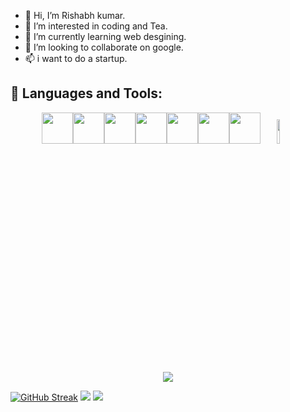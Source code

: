 - 👋 Hi, I’m Rishabh kumar.
- 👀 I’m interested in coding and Tea.
- 🌱 I’m currently learning web desgining.
- 💞️ I’m looking to collaborate on google.
- 📫 i want to do a startup.
<!---
Rishabh-raj-kumar/Rishabh-raj-kumar is a ✨ special ✨ repository because its `README.md` (this file) appears on your GitHub profile.
You can click the Preview link to take a look at your changes.
--->


## 🧰 Languages and Tools:
<p align="center">
<img height=50 src="https://cdn.jsdelivr.net/gh/devicons/devicon/icons/python/python-original.svg"/><img height=50 src="https://cdn.jsdelivr.net/gh/devicons/devicon/icons/javascript/javascript-original.svg"/><img height=50 src="https://cdn.jsdelivr.net/gh/devicons/devicon/icons/html5/html5-original.svg" /><img height=50 src="https://cdn.jsdelivr.net/gh/devicons/devicon/icons/css3/css3-original.svg" /><img height=50 src="https://cdn.jsdelivr.net/gh/devicons/devicon/icons/react/react-original.svg" /><img height=50 src="https://cdn.jsdelivr.net/gh/devicons/devicon/icons/git/git-plain.svg"/><img height=50 src="https://cdn.jsdelivr.net/gh/devicons/devicon/icons/figma/figma-original.svg"/>
<code><img width="10%" src="https://www.vectorlogo.zone/logos/github/github-ar21.svg"></code>
</p>

<p align="center">
<img src="https://github-readme-stats.vercel.app/api/top-langs?username=zluvsand&layout=compact"/>

[![GitHub Streak](https://streak-stats.demolab.com/?user=Rishabh-raj-kumar)](https://git.io/streak-stats)
[![](https://img.shields.io/badge/Medium-12100E?style=for-the-badge&logo=medium&logoColor=white)](https://medium.com/@zluvsand)
[![](https://img.shields.io/badge/linkedin-%230077B5.svg?style=for-the-badge&logo=linkedin)](https://www.linkedin.com/in/zluvsand/)
</p>

